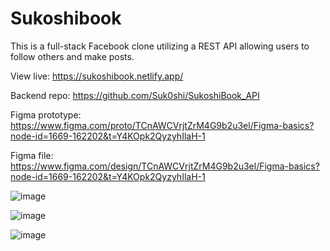 # Sukoshibook

This is a full-stack Facebook clone utilizing a REST API allowing users to follow others and make posts.

View live: https://sukoshibook.netlify.app/

Backend repo: https://github.com/Suk0shi/SukoshiBook_API

Figma prototype: https://www.figma.com/proto/TCnAWCVrjtZrM4G9b2u3el/Figma-basics?node-id=1669-162202&t=Y4KOpk2QyzyhIlaH-1

Figma file: https://www.figma.com/design/TCnAWCVrjtZrM4G9b2u3el/Figma-basics?node-id=1669-162202&t=Y4KOpk2QyzyhIlaH-1

![image](https://github.com/Suk0shi/SukoshiBook_Frontend/assets/144342852/ac308c8c-6731-4651-a9f1-aace11bf1568)

![image](https://github.com/Suk0shi/SukoshiBook_Frontend/assets/144342852/267a3c28-6b13-4023-b2b4-93da41965b30)

![image](https://github.com/Suk0shi/SukoshiBook_Frontend/assets/144342852/1cb09493-7ef8-4fe7-8f60-9af550f4cb20)

